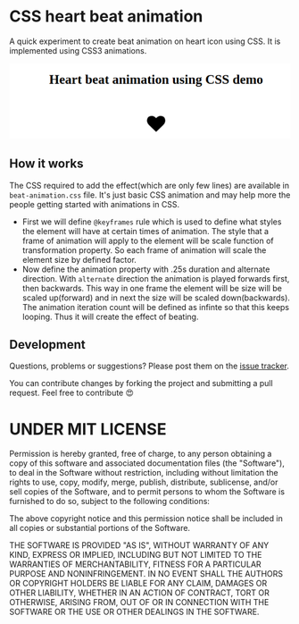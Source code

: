 CSS heart beat animation
=========================

A quick experiment to create beat animation on heart icon using CSS. It is implemented using CSS3 animations.

![screenshot](https://raw.githubusercontent.com/amalfra/css-heart-beat-animation/master/demo-anim.gif)

## How it works

The CSS required to add the effect(which are only few lines) are available in ```beat-animation.css``` file. 
It's just basic CSS animation and may help more the people getting started with animations in CSS.

* First we will define ```@keyframes``` rule which is used to define what styles the element will have at certain times of animation. 
The style that a frame of animation will apply to the element will be scale function of transformation property. So each frame of animation will scale the element size by defined factor.
* Now define the animation property with .25s duration and alternate direction. With ```alternate``` direction the animation is played forwards first, then backwards. This way in one frame the element will be size will be scaled up(forward) and in next the size will be scaled down(backwards). The animation iteration count will be defined as infinte so that this keeps looping. Thus it will create the effect of beating.

## Development

Questions, problems or suggestions? Please post them on the [issue tracker](https://github.com/amalfra/css-heart-beat-animation/issues).

You can contribute changes by forking the project and submitting a pull request. Feel free to contribute :heart_eyes:

UNDER MIT LICENSE
=================

Permission is hereby granted, free of charge, to any person obtaining a copy of
this software and associated documentation files (the "Software"), to deal in
the Software without restriction, including without limitation the rights to
use, copy, modify, merge, publish, distribute, sublicense, and/or sell copies of
the Software, and to permit persons to whom the Software is furnished to do so,
subject to the following conditions:

The above copyright notice and this permission notice shall be included in all
copies or substantial portions of the Software.

THE SOFTWARE IS PROVIDED "AS IS", WITHOUT WARRANTY OF ANY KIND, EXPRESS OR
IMPLIED, INCLUDING BUT NOT LIMITED TO THE WARRANTIES OF MERCHANTABILITY, FITNESS
FOR A PARTICULAR PURPOSE AND NONINFRINGEMENT. IN NO EVENT SHALL THE AUTHORS OR
COPYRIGHT HOLDERS BE LIABLE FOR ANY CLAIM, DAMAGES OR OTHER LIABILITY, WHETHER
IN AN ACTION OF CONTRACT, TORT OR OTHERWISE, ARISING FROM, OUT OF OR IN
CONNECTION WITH THE SOFTWARE OR THE USE OR OTHER DEALINGS IN THE SOFTWARE.
